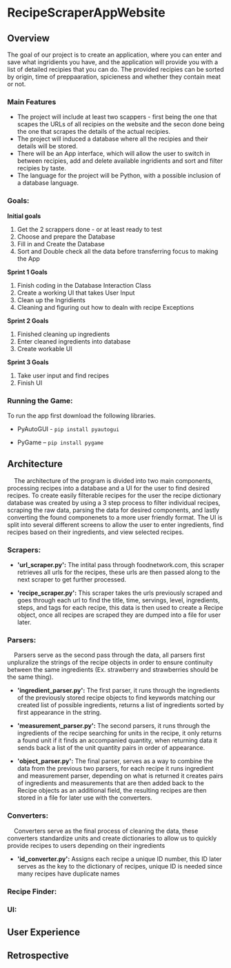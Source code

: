 # RecipeScraperAppWebsite

## **Overview**

The goal of our project is to create an application, where you can enter and save what ingridients you have, and the application will provide you with a list of detailed recipies that you can do. The provided recipies can be sorted by origin, time of preppaaration, spicieness and whether they contain meat or not.

### **Main Features**

- The project will include at least two scappers - first being the one that scapes the URLs of all recipies on the website and the secon done being the one that scrapes the details of the actual recipies.
- The project will induced a database where all the recipies and their details will be stored.
- There will be an App interface, which will allow the user to switch in between recipies, add and delete available ingridients and sort and filter recipies by taste.
- The language for the project will be Python, with a possible inclusion of a database language.

### **Goals:**

**Initial goals**

1) Get the 2 scrappers done - or at least ready to test
2) Choose and prepare the Database
3) Fill in and Create the Database
4) Sort and Double check all the data before transferring focus to making the App

**Sprint 1 Goals**
1) Finish coding in the Database Interaction Class
2) Create a working UI that takes User Input
3)  Clean up the Ingridients
4)  Cleaning and figuring out how to dealn with recipe Exceptions

**Sprint 2 Goals**
1) Finished cleaning up ingredients
2) Enter cleaned ingredients into database
3) Create workable UI

**Sprint 3 Goals**
1) Take user input and find recipes
2) Finish UI

### **Running the Game:**

To run the app first download the following libraries.

-	PyAutoGUI - `pip install pyautogui`
  
-	PyGame – `pip install pygame`

## **Architecture**

&nbsp;&nbsp;&nbsp;&nbsp;The architecture of the program is divided into two main components, processing recipes into a database and a UI for the user to find desired recipes. To create easily filterable recipes for the user the recipe dictionary database was created by using a 3 step process to filter individual recipes, scraping the raw data, parsing the data for desired components, and lastly converting the found componenets to a more user friendly format. The UI is split into several different screens to allow the user to enter ingredients, find recipes based on their ingredients, and view selected recipes.

### **Scrapers:**

- **'url_scraper.py':** The intital pass through foodnetwork.com, this scraper retrieves all urls for the recipes, these urls are then passed along to the next scraper to get further processed.
  
- **'recipe_scraper.py':** This scraper takes the urls previously scraped and goes through each url to find the title, time, servings, level, ingredients, steps, and tags for each recipe, this data is then used to create a Recipe object, once all recipes are scraped they are dumped into a file for user later.

### **Parsers:**

&nbsp;&nbsp;&nbsp;&nbsp;Parsers serve as the second pass through the data, all parsers first unpluralize the strings of the recipe objects in order to ensure continuity between the same ingredients (Ex. strawberry and strawberries should be the same thing).

- **'ingredient_parser.py':** The first parser, it runs through the ingredients of the previously stored recipe objects to find keywords matching our created list of possible ingredients, returns a list of ingredients sorted by first appearance in the string.
  
- **'measurement_parser.py':** The second parsers, it runs through the ingredients of the recipe searching for units in the recipe, it only returns a found unit if it finds an accompanied quantity, when returning data it sends back a list of the unit quantity pairs in order of appearance.

- **'object_parser.py':** The final parser, serves as a way to combine the data from the previous two parsers, for each recipe it runs ingredient and measurement parser, depending on what is returned it creates pairs of ingredients and measurements that are then added back to the Recipe objects as an additional field, the resulting recipes are then stored in a file for later use with the converters.

### **Converters:**
&nbsp;&nbsp;&nbsp;&nbsp;Converters serve as the final process of cleaning the data, these converters standardize units and create dictionaries to allow us to quickly provide recipes to users depending on their ingredients

- **'id_converter.py':** Assigns each recipe a unique ID number, this ID later serves as the key to the dictionary of recipes, unique ID is needed since many recipes have duplicate names


### **Recipe Finder:**

### **UI:**
## **User Experience**

## **Retrospective**

